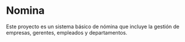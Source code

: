# Nomina

Este proyecto es un sistema básico de nómina que incluye la gestión de empresas, gerentes, empleados y departamentos.